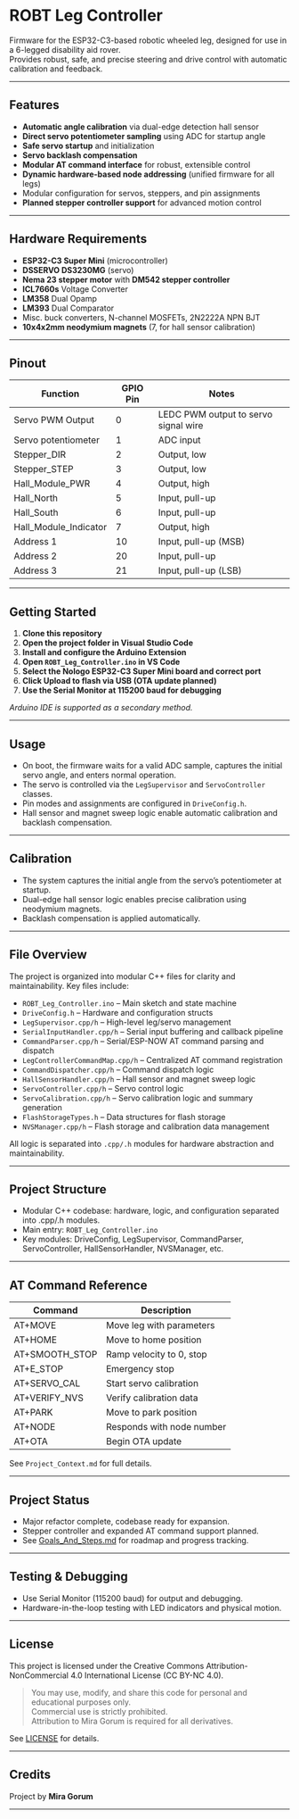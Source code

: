 # ROBT Leg Controller

Firmware for the ESP32-C3-based robotic wheeled leg, designed for use in a 6-legged disability aid rover.  
Provides robust, safe, and precise steering and drive control with automatic calibration and feedback.

---

## Features

- **Automatic angle calibration** via dual-edge detection hall sensor
- **Direct servo potentiometer sampling** using ADC for startup angle
- **Safe servo startup** and initialization
- **Servo backlash compensation**
- **Modular AT command interface** for robust, extensible control
- **Dynamic hardware-based node addressing** (unified firmware for all legs)
- Modular configuration for servos, steppers, and pin assignments
- **Planned stepper controller support** for advanced motion control

---

## Hardware Requirements

- **ESP32-C3 Super Mini** (microcontroller)
- **DSSERVO DS3230MG** (servo)
- **Nema 23 stepper motor** with **DM542 stepper controller**
- **ICL7660s** Voltage Converter
- **LM358** Dual Opamp
- **LM393** Dual Comparator
- Misc. buck converters, N-channel MOSFETs, 2N2222A NPN BJT
- **10x4x2mm neodymium magnets** (7, for hall sensor calibration)

---

## Pinout

| Function                | GPIO Pin | Notes                                 |
|-------------------------|----------|---------------------------------------|
| Servo PWM Output        | 0        | LEDC PWM output to servo signal wire  |
| Servo potentiometer     | 1        | ADC input                             |
| Stepper_DIR             | 2        | Output, low                           |
| Stepper_STEP            | 3        | Output, low                           |
| Hall_Module_PWR         | 4        | Output, high                          |
| Hall_North              | 5        | Input, pull-up                        |
| Hall_South              | 6        | Input, pull-up                        |
| Hall_Module_Indicator   | 7        | Output, high                          |
| Address 1               | 10       | Input, pull-up (MSB)                  |
| Address 2               | 20       | Input, pull-up                        |
| Address 3               | 21       | Input, pull-up (LSB)                  |

---

## Getting Started

1. **Clone this repository**
2. **Open the project folder in Visual Studio Code**
3. **Install and configure the Arduino Extension**
4. **Open `ROBT_Leg_Controller.ino` in VS Code**
5. **Select the Nologo ESP32-C3 Super Mini board and correct port**
6. **Click Upload to flash via USB (OTA update planned)**
7. **Use the Serial Monitor at 115200 baud for debugging**

_Arduino IDE is supported as a secondary method._

---

## Usage

- On boot, the firmware waits for a valid ADC sample, captures the initial servo angle, and enters normal operation.
- The servo is controlled via the `LegSupervisor` and `ServoController` classes.
- Pin modes and assignments are configured in `DriveConfig.h`.
- Hall sensor and magnet sweep logic enable automatic calibration and backlash compensation.

---

## Calibration

- The system captures the initial angle from the servo’s potentiometer at startup.
- Dual-edge hall sensor logic enables precise calibration using neodymium magnets.
- Backlash compensation is applied automatically.

---

## File Overview

The project is organized into modular C++ files for clarity and maintainability. Key files include:

- `ROBT_Leg_Controller.ino` – Main sketch and state machine
- `DriveConfig.h` – Hardware and configuration structs
- `LegSupervisor.cpp/h` – High-level leg/servo management
- `SerialInputHandler.cpp/h` – Serial input buffering and callback pipeline
- `CommandParser.cpp/h` – Serial/ESP-NOW AT command parsing and dispatch
- `LegControllerCommandMap.cpp/h` – Centralized AT command registration
- `CommandDispatcher.cpp/h` – Command dispatch logic
- `HallSensorHandler.cpp/h` – Hall sensor and magnet sweep logic
- `ServoController.cpp/h` – Servo control logic
- `ServoCalibration.cpp/h` – Servo calibration logic and summary generation
- `FlashStorageTypes.h` – Data structures for flash storage
- `NVSManager.cpp/h` – Flash storage and calibration data management

All logic is separated into `.cpp/.h` modules for hardware abstraction and maintainability.

---

## Project Structure

- Modular C++ codebase: hardware, logic, and configuration separated into .cpp/.h modules.
- Main entry: `ROBT_Leg_Controller.ino`
- Key modules: DriveConfig, LegSupervisor, CommandParser, ServoController, HallSensorHandler, NVSManager, etc.

---

## AT Command Reference

| Command         | Description                |
|-----------------|---------------------------|
| AT+MOVE         | Move leg with parameters  |
| AT+HOME         | Move to home position     |
| AT+SMOOTH_STOP  | Ramp velocity to 0, stop  |
| AT+E_STOP       | Emergency stop            |
| AT+SERVO_CAL    | Start servo calibration   |
| AT+VERIFY_NVS   | Verify calibration data   |
| AT+PARK         | Move to park position     |
| AT+NODE         | Responds with node number |
| AT+OTA          | Begin OTA update          |

See `Project_Context.md` for full details.

---

## Project Status

- Major refactor complete, codebase ready for expansion.
- Stepper controller and expanded AT command support planned.
- See [Goals_And_Steps.md](ROBT_Leg_Controller/docs/Goals_And_Steps.md) for roadmap and progress tracking.

---

## Testing & Debugging

- Use Serial Monitor (115200 baud) for output and debugging.
- Hardware-in-the-loop testing with LED indicators and physical motion.

---

## License

This project is licensed under the Creative Commons Attribution-NonCommercial 4.0 International License (CC BY-NC 4.0).

> You may use, modify, and share this code for personal and educational purposes only.  
> Commercial use is strictly prohibited.  
> Attribution to Mira Gorum is required for all derivatives.

See [LICENSE](LICENSE) for details.

---

## Credits

Project by **Mira Gorum**

---
